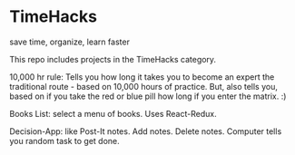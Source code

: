 # TimeHacks
save time, organize, learn faster

This repo includes projects in the TimeHacks category.

10,000 hr rule: Tells you how long it takes you to become an expert the traditional route - based on 10,000 hours of practice. But, also tells you, based on if you take the red or blue pill how long if you enter the matrix. :)

Books List: select a menu of books. Uses React-Redux.

Decision-App: like Post-It notes. Add notes. Delete notes. Computer tells you random task to get done.
